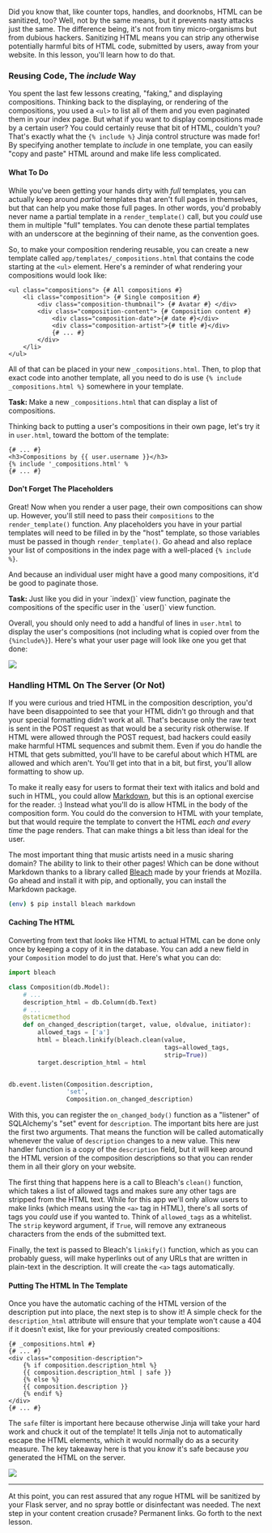 Did you know that, like counter tops, handles, and doorknobs, HTML can be sanitized, too? Well, not by the same means, but it prevents nasty attacks just the same. The difference being, it's not from tiny micro-organisms but from dubious hackers. Sanitizing HTML means you can strip any otherwise potentially harmful bits of HTML code, submitted by users, away from your website. In this lesson, you'll learn how to do that.

### Reusing Code, The *include* Way

You spent the last few lessons creating, "faking," and displaying compositions. Thinking back to the displaying, or rendering of the compositions, you used a `<ul>` to list all of them and you even paginated them in your index page. But what if you want to display compositions made by a certain user? You could certainly reuse that bit of HTML, couldn't you? That's exactly what the `{% include %}` Jinja control structure was made for! By specifying another template to *include* in one template, you can easily "copy and paste" HTML around and make life less complicated.

#### What To Do

While you've been getting your hands dirty with *full* templates, you can actually keep around *partial* templates that aren't full pages in themselves, but that can help you make those full pages. In other words, you'd probably never name a partial template in a `render_template()` call, but you *could* use them in multiple "full" templates. You can denote these partial templates with an underscore at the beginning of their name, as the convention goes.

So, to make your composition rendering reusable, you can create a new template called `app/templates/_compositions.html` that contains the code starting at the `<ul>` element. Here's a reminder of what rendering your compositions would look like:

```jinja2
<ul class="compositions"> {# All compositions #}
    <li class="composition"> {# Single composition #}
        <div class="composition-thumbnail"> {# Avatar #} </div>
        <div class="composition-content"> {# Composition content #}
            <div class="composition-date">{# date #}</div>
            <div class="composition-artist">{# title #}</div>
            {# ... #}
        </div>
    </li>
</ul>
```

All of that can be placed in your new `_compositions.html`. Then, to plop that exact code into another template, all you need to do is use `{% include _compositions.html %}` somewhere in your template.

<div class="alert alert-info" role="alert"><b>Task: </b>Make a new <code>_compositions.html</code> that can display a list of compositions.</div>

Thinking back to putting a user's compositions in their own page, let's try it in `user.html`, toward the bottom of the template:

```jinja2
{# ... #}
<h3>Compositions by {{ user.username }}</h3>
{% include '_compositions.html' %
{# ... #}
```

#### Don't Forget The Placeholders

Great! Now when you render a user page, their own compositions can show up. However, you'll still need to pass their `compositions` to the `render_template()` function. Any placeholders you have in your partial templates will need to be filled in by the "host" template, so those variables must be passed in though `render_template()`. Go ahead and also replace your list of compositions in the index page with a well-placed `{% include %}`.

And because an individual user might have a good many compositions, it'd be good to paginate those.

<div class="alert alert-info" role="alert"><b>Task: </b>Just like you did in your `index()` view function, paginate the compositions of the specific user in the `user()` view function.</div>

Overall, you should only need to add a handful of lines in `user.html` to display the user's compositions (not including what is copied over from the `{%include%}`). Here's what your user page will look like one you get that done:

![](../images/user_page_compositions.png)

### Handling HTML On The Server (Or Not)

If you were curious and tried HTML in the composition description, you'd have been disappointed to see that your HTML didn't go through and that your special formatting didn't work at all. That's because only the raw text is sent in the POST request as that would be a security risk otherwise. If HTML were allowed through the POST request, bad hackers could easily make harmful HTML sequences and submit them. Even if you do handle the HTML that gets submitted, you'll have to be careful about which HTML are allowed and which aren't. You'll get into that in a bit, but first, you'll allow formatting to show up.

To make it really easy for users to format their text with italics and bold and such in HTML, you could allow <a href="https://www.howtogeek.com/448323/what-is-markdown-and-how-do-you-use-it/" target="_blank">Markdown</a>, but this is an optional exercise for the reader. :) Instead what you'll do is allow HTML in the body of the composition form. You could do the conversion to HTML with your template, but that would require the template to convert the HTML *each and every time* the page renders. That can make things a bit less than ideal for the user.

The most important thing that music artists need in a music sharing domain? The ability to link to their other pages! Which can be done without Markdown thanks to a library called <a href="https://github.com/mozilla/bleach" target="_blank">Bleach</a> made by your friends at Mozilla. Go ahead and install it with pip, and optionally, you can install the Markdown package.

```bash
(env) $ pip install bleach markdown
```

#### Caching The HTML

Converting from text that *looks* like HTML to actual HTML can be done only once by keeping a copy of it in the database. You can add a new field in your `Composition` model to do just that. Here's what you can do:

[//]: # (TODO: May expand this to include Markdown)

```python
import bleach

class Composition(db.Model):
    # ...
    description_html = db.Column(db.Text)
    # ...
    @staticmethod
    def on_changed_description(target, value, oldvalue, initiator):
        allowed_tags = ['a']
        html = bleach.linkify(bleach.clean(value,
                                           tags=allowed_tags,
                                           strip=True))
        target.description_html = html


db.event.listen(Composition.description,
                'set',
                Composition.on_changed_description)
```

With this, you can register the `on_changed_body()` function as a "listener" of SQLAlchemy's "set" event for `description`. The important bits here are just the first two arguments. That means the function will be called automatically whenever the value of `description` changes to a new value. This new handler function is a copy of the `description` field, but it will keep around the HTML version of the composition descriptions so that you can render them in all their glory on your website.

The first thing that happens here is a call to Bleach's `clean()` function, which takes a list of allowed tags and makes sure any other tags are stripped from the HTML text. While for this app we'll only allow users to make links (which means using the `<a>` tag in HTML), there's all sorts of tags you *could* use if you wanted to. Think of `allowed_tags` as a whitelist. The `strip` keyword argument, if `True`, will remove any extraneous characters from the ends of the submitted text.

Finally, the text is passed to Bleach's `linkify()` function, which as you can probably guess, will make hyperlinks out of any URLs that are written in plain-text in the description. It will create the `<a>` tags automatically.

#### Putting The HTML In The Template

Once you have the automatic caching of the HTML version of the description put into place, the next step is to show it! A simple check for the `description_html` attribute will ensure that your template won't cause a 404 if it doesn't exist, like for your previously created compositions:

```jinja2
{# _compositions.html #}
{# ... #}
<div class="composition-description">
    {% if composition.description_html %}
    {{ composition.description_html | safe }}
    {% else %}
    {{ composition.description }}
    {% endif %}
</div>
{# ... #}
```

The `safe` filter is important here because otherwise Jinja will take your hard work and chuck it out of the template! It tells Jinja not to automatically escape the HTML elements, which it would normally do as a security measure. The key takeaway here is that you *know* it's safe because *you* generated the HTML on the server.

![](../images/sanitizing_html.png)

___

At this point, you can rest assured that any rogue HTML will be sanitized by your Flask server, and no spray bottle or disinfectant was needed. The next step in your content creation crusade? Permanent links. Go forth to the next lesson.
